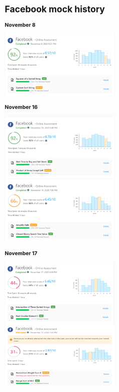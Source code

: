 # Facebook mock history

### November 8

<img src="https://github.com/Waqar-107/LeetCode/blob/master/Company_wise_Mock/Facebook/assets/nov_8_2020_1.PNG" height="200px" width="350px" alt=""/>

### November 16

<img src="https://github.com/Waqar-107/LeetCode/blob/master/Company_wise_Mock/Facebook/assets/nov_16_2020_1.PNG" height="200px" width="350px" alt=""/>
<img src="https://github.com/Waqar-107/LeetCode/blob/master/Company_wise_Mock/Facebook/assets/nov_16_2020_2.PNG" height="200px" width="350px" alt=""/>


### November 17

<img src="https://github.com/Waqar-107/LeetCode/blob/master/Company_wise_Mock/Facebook/assets/nov_17_2020_1.PNG" height="200px" width="350px" alt=""/>
<img src="https://github.com/Waqar-107/LeetCode/blob/master/Company_wise_Mock/Facebook/assets/nov_17_2020_2.PNG" height="200px" width="350px" alt=""/>

